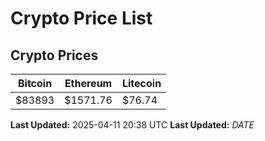 # Crypto Price List

## Crypto Prices
| Bitcoin | Ethereum | Litecoin |
| ------- | -------- | -------- |
| $83893 | $1571.76 | $76.74 |
**Last Updated:** 2025-04-11 20:38 UTC
**Last Updated:** $DATE$
